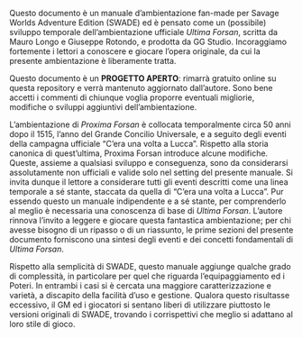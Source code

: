Questo documento è un manuale d’ambientazione fan-made per Savage Worlds Adventure Edition (SWADE)
ed è pensato come un (possibile) sviluppo temporale dell’ambientazione ufficiale *Ultima Forsan*, scritta da
Mauro Longo e Giuseppe Rotondo, e prodotta da GG Studio. Incoraggiamo fortemente i lettori a conoscere e
giocare l’opera originale, da cui la presente ambientazione è liberamente tratta.

Questo documento è un **PROGETTO APERTO**: rimarrà gratuito online su questa repository e verrà
mantenuto aggiornato dall’autore. Sono bene accetti i commenti di chiunque voglia proporre eventuali
migliorie, modifiche o sviluppi aggiuntivi dell’ambientazione.

L’ambientazione di *Proxima Forsan* è collocata temporalmente circa 50 anni dopo il 1515, l’anno del Grande
Concilio Universale, e a seguito degli eventi della campagna ufficiale “C’era una volta a Lucca”. Rispetto alla
storia canonica di quest’ultima, Proxima Forsan introduce alcune modifiche. Queste, assieme a qualsiasi
sviluppo e conseguenza, sono da considerarsi assolutamente non ufficiali e valide solo nel setting del presente
manuale. Si invita dunque il lettore a considerare tutti gli eventi descritti come una linea temporale a sé stante,
staccata da quella di “C’era una volta a Lucca”.
Pur essendo questo un manuale indipendente e a sé stante, per comprenderlo al meglio è necessaria una
conoscenza di base di *Ultima Forsan*. L’autore rinnova l’invito a leggere e giocare questa fantastica
ambientazione; per chi avesse bisogno di un ripasso o di un riassunto, le prime sezioni del presente documento
forniscono una sintesi degli eventi e dei concetti fondamentali di *Ultima Forsan*.

Rispetto alla semplicità di SWADE, questo manuale aggiunge qualche grado di complessità, in particolare per
quel che riguarda l’equipaggiamento ed i Poteri. In entrambi i casi si è cercata una maggiore caratterizzazione e
varietà, a discapito della facilità d’uso e gestione. Qualora questo risultasse eccessivo, il GM ed i giocatori si
sentano liberi di utilizzare piuttosto le versioni originali di SWADE, trovando i corrispettivi che meglio si
adattano al loro stile di gioco.
